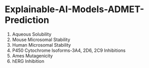 # Explainable-AI-Models-ADMET-Prediction
1. Aqueous Solubility
2. Mouse Microsomal Stability
3. Human Microsomal Stability
4. P450 Cytochrome Isoforms-3A4, 2D6, 2C9 Inhibitions
5. Ames Mutagenicity
6. hERG Inhibition
